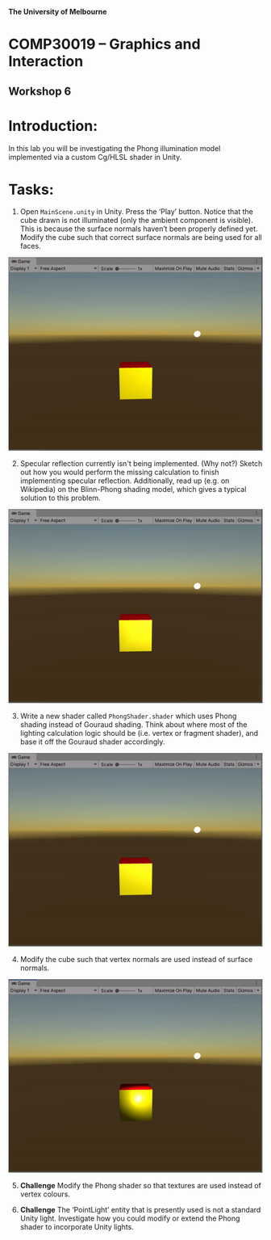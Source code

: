 **The University of Melbourne**
# COMP30019 – Graphics and Interaction

## Workshop 6


# Introduction:

In this lab you will be investigating the Phong illumination model implemented via a custom Cg/HLSL shader in Unity.

# Tasks:

1. Open `MainScene.unity` in Unity. Press the ‘Play’ button. Notice that the cube drawn is not illuminated (only the ambient component is visible). This is because the surface normals haven’t been properly defined yet. Modify the cube such that correct surface normals are being used for all faces.

<p align="middle">
  <img src="Gifs/Q1.gif">
</p>

2. Specular reflection currently isn't being implemented. (Why not?) Sketch out how you would perform the missing calculation to finish implementing specular reflection. Additionally, read up (e.g. on Wikipedia) on the Blinn-Phong shading model, which gives a typical solution to this problem.

<p align="middle">
  <img src="Gifs/Q2.gif">
</p>

3. Write a new shader called `PhongShader.shader` which uses Phong shading instead of Gouraud shading. Think about where most of the lighting calculation logic should be (i.e. vertex or fragment shader), and base it off the Gouraud shader accordingly.

<p align="middle">
  <img src="Gifs/Q3.gif">
</p>

4. Modify the cube such that vertex normals are used instead of surface normals.

<p align="middle">
  <img src="Gifs/Q4.gif">
</p>

5. **Challenge** Modify the Phong shader so that textures are used instead of vertex colours.

6. **Challenge** The ‘PointLight’ entity that is presently used is not a standard Unity light.
Investigate how you could modify or extend the Phong shader to incorporate Unity lights.


